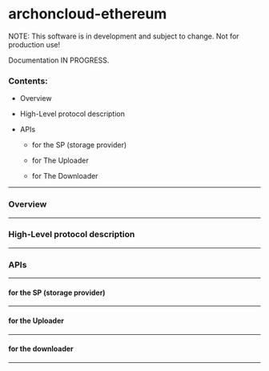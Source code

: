 # archoncloud-ethereum

NOTE: This software is in development and subject to change. Not for production use!

Documentation IN PROGRESS.

### Contents:

 - Overview

 - High-Level protocol description

 - APIs 

   - for the SP (storage provider)

   - for The Uploader

   - for The Downloader

--------------------------------------------------------------------


### Overview



--------------------------------------------------------------------

### High-Level protocol description

--------------------------------------------------------------------

### APIs 

--------------------------------------------------------------------

#### for the SP (storage provider)

--------------------------------------------------------------------

#### for the Uploader

--------------------------------------------------------------------

#### for the downloader

--------------------------------------------------------------------
